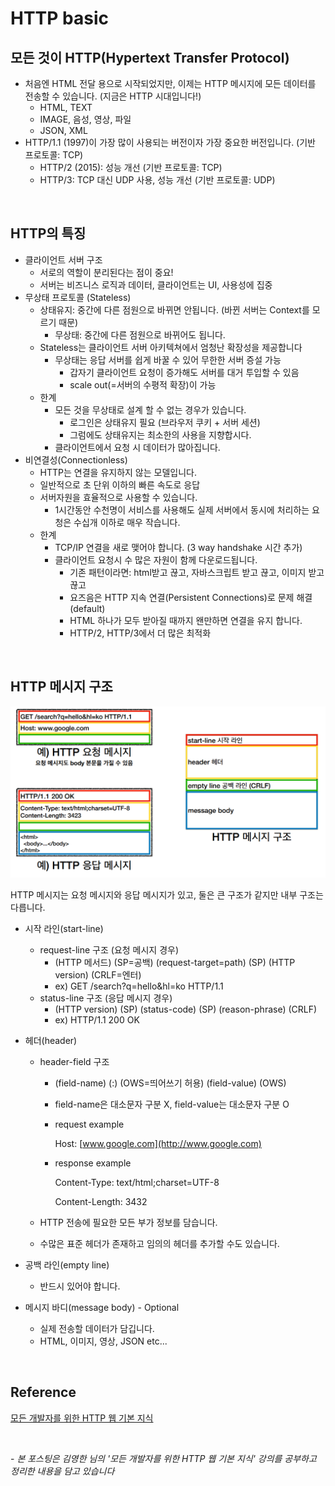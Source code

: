# HTTP basic

## 모든 것이 HTTP(Hypertext Transfer Protocol)

- 처음엔 HTML 전달 용으로 시작되었지만, 이제는 HTTP 메시지에 모든 데이터를 전송할 수 있습니다. (지금은 HTTP 시대입니다!)
  - HTML, TEXT
  - IMAGE, 음성, 영상, 파일
  - JSON, XML
- HTTP/1.1 (1997)이 가장 많이 사용되는 버전이자 가장 중요한 버전입니다. (기반 프로토콜: TCP)
  - HTTP/2 (2015): 성능 개선 (기반 프로토콜: TCP)
  - HTTP/3: TCP 대신 UDP 사용, 성능 개선 (기반 프로토콜: UDP)

​    

## HTTP의 특징

- 클라이언트 서버 구조
  - 서로의 역할이 분리된다는 점이 중요!
  - 서버는 비즈니스 로직과 데이터, 클라이언트는 UI, 사용성에 집중
- 무상태 프로토콜 (Stateless)
  - 상태유지: 중간에 다른 점원으로 바뀌면 안됩니다. (바뀐 서버는 Context를 모르기 때문)
    - 무상태: 중간에 다른 점원으로 바뀌어도 됩니다.
  - Stateless는 클라이언트 서버 아키텍쳐에서 엄청난 확장성을 제공합니다
    - 무상태는 응답 서버를 쉽게 바꿀 수 있어 무한한 서버 증설 가능
      - 갑자기 클라이언트 요청이 증가해도 서버를 대거 투입할 수 있음
      - scale out(=서버의 수평적 확장)이 가능
  - 한계
    - 모든 것을 무상태로 설계 할 수  없는 경우가 있습니다.
      - 로그인은 상태유지 필요 (브라우저 쿠키 + 서버 세션)
      - 그럼에도 상태유지는 최소한의 사용을 지향합시다.
    - 클라이언트에서 요청 시 데이터가 많아집니다.
- 비연결성(Connectionless)
  - HTTP는 연결을 유지하지 않는 모델입니다.
  - 일반적으로 초 단위 이하의 빠른 속도로 응답
  - 서버자원을 효율적으로 사용할 수 있습니다.
    - 1시간동안 수천명이 서비스를 사용해도 실제 서버에서 동시에 처리하는 요청은 수십개 이하로 매우 작습니다.
  - 한계
    - TCP/IP 연결을 새로 맺어야 합니다. (3 way handshake 시간 추가)
    - 클라이언트 요청시 수 많은 자원이 함께 다운로드됩니다.
      - 기존 패턴이라면: html받고 끊고, 자바스크립트 받고 끊고, 이미지 받고 끊고
      - 요즈음은 HTTP 지속 연결(Persistent Connections)로 문제 해결 (default)
      - HTML 하나가 모두 받아질 때까지 왠만하면 연결을 유지 합니다.
      - HTTP/2, HTTP/3에서 더 많은 최적화

​    

## HTTP 메시지 구조

![HTTP message structure](../image/network_img/http_message_structure.png)

HTTP 메시지는 요청 메시지와 응답 메시지가 있고, 둘은 큰 구조가 같지만 내부 구조는 다릅니다.

- 시작 라인(start-line)

  - request-line 구조 (요청 메시지 경우)
    - (HTTP 메서드) (SP=공백) (request-target=path) (SP) (HTTP version) (CRLF=엔터)
    - ex) GET /search?q=hello&hl=ko HTTP/1.1
  - status-line 구조 (응답 메시지 경우)
    - (HTTP version) (SP) (status-code) (SP) (reason-phrase) (CRLF)
    - ex) HTTP/1.1 200 OK

- 헤더(header)

  - header-field 구조

    - (field-name) (:) (OWS=띄어쓰기 허용) (field-value) (OWS)

    - field-name은 대소문자 구분 X, field-value는 대소문자 구분 O

    - request example

      Host: [www.google.com](http://www.google.com)

    - response example

      Content-Type: text/html;charset=UTF-8

      Content-Length: 3432

  - HTTP 전송에 필요한 모든 부가 정보를 담습니다.

  - 수많은 표준 헤더가 존재하고 임의의 헤더를 추가할 수도 있습니다.

- 공백 라인(empty line)

  - 반드시 있어야 합니다.

- 메시지 바디(message body) - Optional

  - 실제 전송할 데이터가 담깁니다.
  - HTML, 이미지, 영상, JSON etc...

​    

## Reference

[모든 개발자를 위한 HTTP 웹 기본 지식](https://www.inflearn.com/course/http-%EC%9B%B9-%EB%84%A4%ED%8A%B8%EC%9B%8C%ED%81%AC)

​    

\- *본 포스팅은 김영한 님의 '모든 개발자를 위한 HTTP 웹 기본 지식' 강의를 공부하고 정리한 내용을 담고 있습니다*